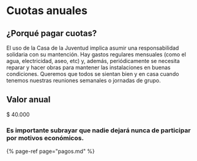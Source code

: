 # Cuotas anuales

## ¿Porqué pagar cuotas?

El uso de la Casa de la Juventud implica asumir una responsabilidad solidaria con su mantención. Hay gastos regulares mensuales \(como el agua, electricidad, aseo, etc\) y, además, periódicamente se necesita reparar y hacer obras para mantener las instalaciones en buenas condiciones. Queremos que todos se sientan bien y en casa cuando tenemos nuestras reuniones semanales o jornadas de grupo.

## Valor anual

$ 40.000

### Es importante subrayar que nadie dejará nunca de participar por motivos económicos.

{% page-ref page="pagos.md" %}

